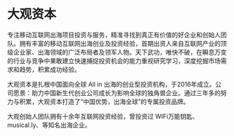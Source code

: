 # 

# 大观资本

专注移动互联网出海项目投资与服务，精准寻找到真正有价值的好企业和创始人团队。拥有丰富的移动互联网出海创业及投资经验，首期出资人来自互联网产业的顶级企业家、出海领域的广泛布局者及领军人物。天下武功，唯快不破，在瞬息万变的行业与竞争中果敢建立快速捕捉投资机会的能力重视研究学习，深度挖掘市场需求和趋势，积累成功经验。

大观资本是扎根中国面向全球 All in 出海的创业型投资机构，于2016年成立。公司愿景：助力中国新生代创业公司成长为影响全球的独角兽企业。通过三年多的努力与积累，大观资本打造了“中国优势，出海全球”的专属投资品牌。

大观创始人团队拥有十余年互联网投资经验，曾投资过 WIFi万能钥匙、musical.ly、等知名出海企业。

